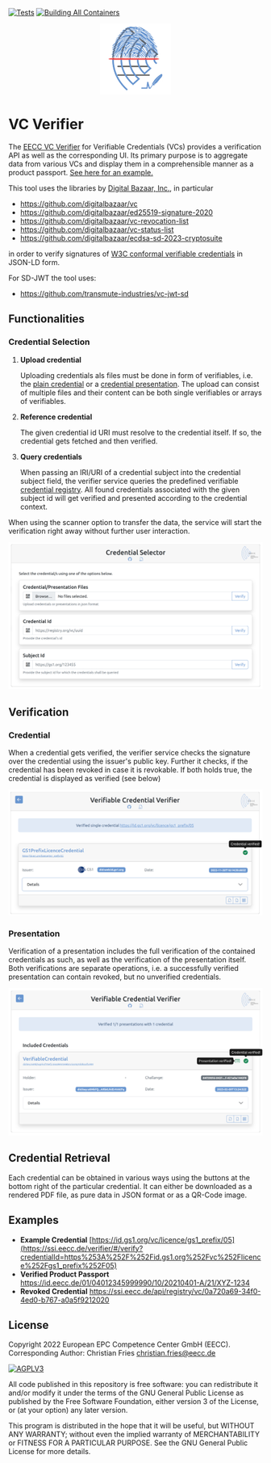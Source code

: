 [![Tests](https://github.com/european-epc-competence-center/vc-verifier/actions/workflows/tests.yml/badge.svg)](https://github.com/european-epc-competence-center/vc-verifier/actions)
[![Building All Containers](https://github.com/european-epc-competence-center/vc-verifier/actions/workflows/build-all.yml/badge.svg)](https://github.com/orgs/european-epc-competence-center/packages?repo_name=vc-verifier)

<div align="center">

  <!-- PROJECT LOGO -->
  <p>
    <a href="https://ssi.eecc.de/verifier">
      <img src="assets/logo.png" alt="EECC VC Verifier" width="140">
    </a>
  </p>

</div>


# VC Verifier

The [EECC VC Verifier](https://ssi.eecc.de/verifier/) for Verifiable Credentials (VCs) provides a verification API as well as the corresponding UI. Its primary purpose is to aggregate data from various VCs and display them in a comprehensible manner as a product passport. [See here for an example.](https://ssi.eecc.de/verifier/#/verify?subjectId=https%3A%2F%2Fid.eecc.de/01/04012345999990/10/20210401-A/21/XYZ-1234)

This tool uses the libraries by [Digital Bazaar, Inc.](https://github.com/digitalbazaar), in particular

- https://github.com/digitalbazaar/vc
- https://github.com/digitalbazaar/ed25519-signature-2020
- https://github.com/digitalbazaar/vc-revocation-list
- https://github.com/digitalbazaar/vc-status-list
- https://github.com/digitalbazaar/ecdsa-sd-2023-cryptosuite

in order to verify signatures of [W3C conformal verifiable credentials](https://www.w3.org/TR/vc-data-model/) in JSON-LD form.

For SD-JWT the tool uses:

- https://github.com/transmute-industries/vc-jwt-sd


## Functionalities

### Credential Selection


1. **Upload credential**

    Uploading credentials als files must be done in form of verifiables, i.e. the [plain credential](https://www.w3.org/TR/vc-data-model/#credentials) or a [credential presentation](https://www.w3.org/TR/vc-data-model/#presentations). The upload can consist of multiple files and their content can be both single verifiables or arrays of verifiables.

2. **Reference credential**

    The given credential id URI must resolve to the credential itself. If so, the credential gets fetched and then verified.

3. **Query credentials**
   
    When passing an IRI/URI of a credential subject into the credential subject field, the verifier service queries the predefined verifiable [credential registry](https://w3c.github.io/did-spec-registries/#credentialregistry). All found credentials associated with the given subject id will get verified and presented according to the credential context.  
    

When using the scanner option to transfer the data, the service will start the verification right away without further user interaction.

![Select view](assets/select.png)

## Verification


### Credential

When a credential gets verified, the verifier service checks the signature over the credential using the issuer's public key. Further it checks, if the credential has been revoked in case it is revokable. If both holds true, the credential is displayed as verified (see below)

![Select view](assets/credential.png)

### Presentation

Verification of a presentation includes the full verification of the contained credentials as such, as well as the verification of the presentation itself. Both verifications are separate operations, i.e. a successfully verified presentation can contain revoked, but no unverified credentials.

![Select view](assets/presentation.png)

## Credential Retrieval

Each credential can be obtained in various ways using the buttons at the bottom right of the particular credential. It can either be downloaded as a rendered PDF file, as pure data in JSON format or as a QR-Code image.

## Examples

- **Example Credential** [https://id.gs1.org/vc/licence/gs1_prefix/05](https://ssi.eecc.de/verifier/#/verify?credentialId=https%253A%252F%252Fid.gs1.org%252Fvc%252Flicence%252Fgs1_prefix%252F05)
- **Verified Product Passport** https://id.eecc.de/01/04012345999990/10/20210401-A/21/XYZ-1234
- **Revoked Credential** https://ssi.eecc.de/api/registry/vc/0a720a69-34f0-4ed0-b767-a0a5f9212020


## License

Copyright 2022 European EPC Competence Center GmbH (EECC). Corresponding Author: Christian Fries <christian.fries@eecc.de>

<a href="https://www.gnu.org/licenses/agpl-3.0.html">
<img alt="AGPLV3" style="border-width:0" src="https://www.gnu.org/graphics/agplv3-with-text-162x68.png" /><br />
</a>

All code published in this repository is free software: you can redistribute it and/or modify it under the terms of the
GNU General Public License as published by the Free Software Foundation, either version 3 of the License, or
(at your option) any later version.
</a>

This program is distributed in the hope that it will be useful, but WITHOUT ANY WARRANTY; without even the implied
warranty of MERCHANTABILITY or FITNESS FOR A PARTICULAR PURPOSE. See the GNU General Public License for more details.
